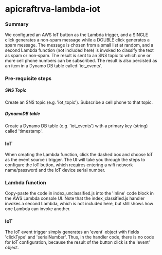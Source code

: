 # apicraftrva-lambda-iot

### Summary
We configured an AWS IoT button as the Lambda trigger, and a SINGLE click generates a non-spam message while a DOUBLE click generates a spam message.  The message is chosen from a small list at random, and a second Lambda function (not included here) is invoked to classify the text as spam or non-spam.  The result is sent to an SNS topic to which one or more cell phone numbers can be subscribed.  The result is also persisted as an item in a Dynamo DB table called 'iot_events'.  

### Pre-requisite steps

##### SNS Topic
Create an SNS topic (e.g. 'iot_topic').  Subscribe a cell phone to that topic.

##### DynamoDB table
Create a Dynamo DB table (e.g. 'iot_events') with a primary key (string) called 'timestamp'.

### IoT
When creating the Lambda function, click the dashed box and choose IoT as the event source / trigger.  The UI will take you through the steps to configure the IoT button, which requires entering a wifi network name/password and the IoT device serial number. 

### Lambda function
Copy-paste the code in index_unclassified.js into the 'Inline' code block in the AWS Lambda console UI.  Note that the index_classified.js handler invokes a second Lambda, which is not included here, but still shows how one Lambda can invoke another.

### IoT
The IoT event trigger simply generates an 'event' object with fields 'clickType' and 'serialNumber'.  Thus, in the handler code, there is no code for IoT configuration, because the result of the button click is the 'event' object.
